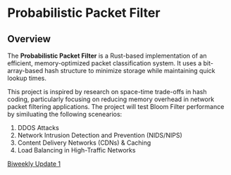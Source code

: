 # Probabilistic Packet Filter

## Overview

The **Probabilistic Packet Filter** is a Rust-based implementation of an efficient, memory-optimized packet classification system. It uses a bit-array-based hash structure to minimize storage while maintaining quick lookup times.

This project is inspired by research on space-time trade-offs in hash coding, particularly focusing on reducing memory overhead in network packet filtering applications.
The project will test Bloom Filter performance by similuating the following scenearios:

1. DDOS Attacks
2. Network Intrusion Detection and Prevention (NIDS/NIPS)
3. Content Delivery Networks (CDNs) & Caching
4. Load Balancing in High-Traffic Networks

[Biweekly Update 1](./biweekly1.md)
